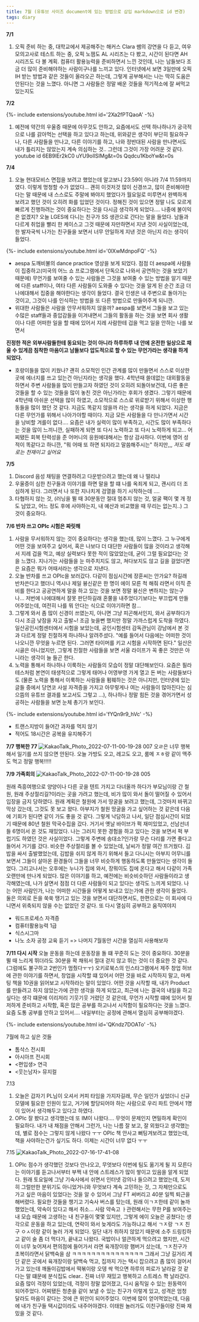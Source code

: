 ```yaml
---
title: 7월 (유튜브 사이즈 document에 있는 방법으로 삽입 markdown으로 id 변경)
tags: diary
---
```

**7/1**
1. 오픽 준비 하는 중, 대학교에서 제공해주는 해커스 Clara 쌤의 강연을 다 듣고, 여우 모의고사로 테스트 하는 중, 오픽 노잼도 AL 시리즈는 다 봤고, 시간이 된다면 AH 시리즈도 다 볼 계획. 컴퓨터 활용능력을 준비하면서 느낀 것인데, 나는 남들보다 조금 더 많이 준비해야하는 사람이구나를 느끼고 있다. 인터넷에서 보면 3일만에 오픽 IH 받는 방법과 같은 것들이 올라오곤 하는데, 그렇게 공부해서는 나는 딱히 도움은 안된다는 것을 느꼈다. 아니면 그 사람들은 정말 배운 것들을 적기적소에 잘 써먹고 있는지도

**7/2**
<div>{%- include extensions/youtube.html id='2Xa2fPTQaoA' -%}</div>

1. 예전에 약간의 우울증 때문에 아무것도 안하고, 요즘에서도 선택 하나하나가 궁극적으로 나를 갉아먹는 선택을 하고 있다고 하는데, 위와같은 생각이 부단히 필요하구나, 다른 사람들을 만나고, 다른 이야기를 하고, 나와 정반대된 사람을 만나면서도 내가 틀리지는 않았는지 계속 의심하는 것.. 그런데 그것이 가장 어려운 것 같다.
youtube id
6EB9lEr2kC0
uYU9oIlSIMg&t=0s
Qqdcu1KboYw&t=0s

**7/4**
1. 오늘 현대모비스 면접을 보려고 했었는데 알고보니 23:59이 아니라 7/4 11:59까지였다. 이렇게 멍청할 수가 없었다... 괜히 이것저것 많이 신경쓰고, 많이 준비해야한다는 말 때문에 내 스스로도 주말에 봐야지 했었다가 월요일로 미루면서 완벽하게 보려고 했던 것이 오히려 화를 입었던 것이다. 정해진 것이 있으면 정말 나도 모르게 빠르게 진행하려는 것이 중요하다는 것을 다시금 생각하게 되었다.... 나중에 불이익은 없겠지? 
오늘 LGES에 다니는 친구가 SS 생관으로 간다는 말을 들었다. 남들과 다르게 취업을 빨리 한 케이스고 그것 때문에 자만하면서 지낸 것이 사실이었는데, 한 발자국씩 나가는 친구들을 보면서 너무 안일하게 지낸 것은 아닌지 라는 생각이 들었다. 

<div>{%- include extensions/youtube.html id='0lXwMdnpoFQ' -%}</div>

- aespa 도깨비불의 dance practice 영상을 보게 되었다. 점점 더 aespa에 사람들이 집중하고(미국의 어느 쇼 프로그램에서 단독으로 나와서 공연하는 것을 보았기 때문에) 무언가를 보여줄 수 있는 사람들은 그것을 보여줄 수 있는 방법을 알기 때문에 다른 staff이나, 여타 다른 사람들이 도와줄 수 있다는 것을 알게 된 순간 조금 더 나에대해서 집중을 해야한다는 생각이 들었다. 결국 인생은 내 주변으로 돌아가는 것이고, 그것이 나를 인식하는 방법을 또 다른 방법으로 만들어주게 되니깐.
- 위대한 사람들은 사람을 안무서워하지 않을까? aespa를 보면서 그들을 보고 있는 수많은 staff들과 중압감들을 이겨내면서 그들의 활동을 하는 것을 보면 회사 생활이나 다른 어떠한 일을 할 때에 있어서 지레 사람한테 겁을 먹고 일을 안하는 나를 보면서

**진정한 적은 외부사람들한테 동요되는 것이 아니라 하루하루 내 안에 온전한 일상으로 채울 수 있게끔 침착한 마음이고 남들보다 압도적으로 할 수 있는 무언가라는 생각을 하게 되었다.**

- 호랑이들을 많이 키웠나? 괜히 소모적인 인간 관계를 많이 만들면서 스스로 이상한 곳에 에너지를 쓰고 있는건 아닌지라는 생각을 했다. 4학년때 쓸데없는 대외활동을 하면서 주변 사람들을 많이 만들고자 하였던 것이 오히려 되돌아보건데, 다른 좋은 것들을 할 수 있는 것들을 많이 놓친 것은 아닌가라는 후회가 생겼다. 그렇기 때문에 4학년때 아쉬운 선택을 많이 하였고, 소모적으로 스스로 위로받기 위해서 이상한 행동들을 많이 했던 것 같다. 지금도 똑같지 않을까 라는 생각을 하게 되었다. 지금은 다른 무언가를 위해서 나아가야할 때이다. 지금 모든 사람들을 다 만나가면서 시간을 낭비할 겨를이 없다.... 요즘은 내가 실력이 많이 부족하고, 시간도 많이 부족하다는 것을 많이 느끼니깐, 실패하게 되면 또 다시 노력하고 또 다시 노력하게 되고... 어찌됐든 회복 탄력성을 준 어머니의 응원에대해서는 항상 감사하다. 이번에 영어 성적이 똑같다고 하니깐, "뭐 어때 또 하면 되지라고 말씀해주시는" 하지만,,, _저도 때로는 천재이고 싶어요_ 

**7/5**
1. Discord 음성 채팅을 연결하려고 다운받으려고 했는데 왜 나 떨리냐
2. 우울증이 심한 친구들과 이야기를 하면 말을 할 떄 나를 옥죄게 되고, 괜시리 더 조심하게 된다. 그러면서 나 또한 지나치게 검열을 하기 시작하는데 ....
3. 타협하지 않는 것, (러닝을 뛸 때 30분동안 절대 멈추지 않는 것, 얼굴 팩이 몇 개 정도 남았고, 어느 정도 후에 사야하는지, 내 예산과 비교했을 때 무리는 없는지..) 그것이 중요하다.

**7/6 반차 쓰고 OPIc 시험은 짜릿해**
1. 사람을 무서워하지 않는 것이 중요하다는 생각을 했는데, 많이 느꼈다. 그 누구에게 어떤 것을 보여주고 싶어서, 혹은 나보다 더 대단한 사람들이 많을 것이라고 생각해서 지레 겁을 먹고, 예상 실력보다 못한 적이 많았었는데, 굳이 그럴 필요없다는 것을 느꼈다. 지나가는 사람들을 눈 마주치지도 않고, 쳐다보지도 않고 길을 걸었다면은 요즘은 뭐가 어때서라는 생각으로 지낸다.
2. 오늘 반차를 쓰고 OPIc을 보러갔다. 다같이 점심시간에 장훈씨는 안가요? 하길래 반차쓴다고 했더니 역시나 제일 븅신같은 한 명이 에이 모른 척 해줘 라면서 이직 준비를 한다고 공공연하게 말을 하고 있는 것을 보면 정말 븅신은 변하지는 않는구나... 저번에 나에대해서 잘못 판단하길래 혼쭐을 내주었다기보다는 부끄럽게 만들어주었는데, 여전히 나를 뭐 안다는 식으로 이야기하면 참...
3. 그렇게 와서 좀 많이 신경이 쓰였는지, 아니면 그냥 피곤해서인지, 와서 공부하다가 다시 조금 낮잠을 자고 출발~! 조금 늦을뻔 했지만 정말 가까스럽게 도착을 하였다. 일산공인시험센터에서 시험을 보았는데, 공인시험센터 감독관님이 강남에서 본 것과 다르게 정말 친절하게 하나하나 알려주셨다. "예를 들어서 다음에는 어떠한 것이 나오니깐 무엇을 누르면 된다. 그러면 타이머를 키고 시험을 시작하면 된다." 일산은 시골은 아니었지만, 그렇게 친절한 사람들을 보면 서울 라이프가 꼭 좋은 것만은 아니라는 생각이 늘 들곤 한다.
4. 노력을 통해서 하나하나 이룩하는 사람들의 모습이 정말 대단해보인다. 요즘은 필라테스처럼 본연이 태생적으로 그렇게 태어나 어영부영 가게 열고 돈 버는 사람들보다도 (물론 노력을 통해서 이룩하는 사람들을 펌훼하는 것은 아니지만, 인터넷에 있는 글들 중에서 당연코 사설 자격증을 가지고 아무렇게나 여는 사람들이 많아진다는 심으뜸의 유튜브 결과를 보고서도 그렇고 ...), 하나하나 정말 힘든 것을 겪어가면서 성공하는 사람들을 보면 눈체 총기가 보인다. 

<div>{%- include extensions/youtube.html id='fYQn9r9_hVc' -%}</div>

- 트랜스지방이 들어간 과자를 먹지 않기 
- 적어도 18시간은 공복을 유지해주기 

**7/7 행복한 77**
![KakaoTalk_Photo_2022-07-11-00-19-28 007](https://user-images.githubusercontent.com/50545088/178151091-3caa8e61-8f8e-4b31-b18c-03e8f13b84ef.jpeg)
오ㄹ은 너무 행복해서 일기를 쓰지 않으면 안된다. 오늘 가방도 오고, 레고도 오고, 룸메 ㅈㅎ랑 같이 맥주도 먹고 정말 행복!!!!!

**7/9 가족회의**
![KakaoTalk_Photo_2022-07-11-00-19-28 005](https://user-images.githubusercontent.com/50545088/178151113-92509ba9-e6ce-4cf1-9739-533c6b6147ae.jpeg)

원래 즉흥여행으로 양양이나 다른 곳을 텐트 가지고 다녀올까 하다가 부모님이랑 간 철원, 원래 주상절리길?이라는 곳을 가려고 했는데, 비가 많이 와서 돌이 떨어질 수 있어서 입장을 금지 당하였다. 원래 계획은 철원에 가서 땅굴을 보려고 했는데, 그것마저 바뀌고 막상 갔는데, 그것도 못 보고 왔다. 아부지가 철원 땅굴을 가고 싶어하는 것 같은데 다음에 기회가 된다면 같이 가도 좋을 것 같다.
그렇게 낙담하고 나서, 일단 점심시간이 되었기 때문에 80년 철원 막국수집을 갔다. 거기서 옛날 바이브가 퍽 재미있었고, 선남선녀들 6명이서 온 것도 재밌었다. 나는 그러지 못한 경험을 하고 있다는 것을 보면서 퍽 부럽기도 하였던 것은 사실이었다. 그렇게 주변에 송대소?인가랑 무슨 다리를 가면 좋다고 들어서 거기를 갔다. 비슷한 주상절리를 볼 수 있었는데, 날씨가 정말 여간 뜨거웠다. 김밥을 싸서 출발했었는데, 김밥을 쉬지 않게 하기 위해서 들고 다니시는 아부지 어무니를 보면서 그들이 살아온 환경들이 그들을 너무 비슷하게 행동하도록 만들었다는 생각이 들었다. 그리고나서는 오후에는 누나가 집에 와서, 장뭐이도 집에 온다고 해서 다같이 가족 오랜만에 만나게 되었다. 많은 이야기를 하고, 예전에는 비슷비슷하던 사람들이라고 생각해였는데, 나가 살면서 점점 더 다른 사람들이 되고 있다는 생각도 느끼게 되었다. 나는 어떤 사람인가, 나는 어떠한 시간들을 어떻게 보내고 있는가에 관한 생각이 들었다. 둘은 의외로 돈을 쑥쑥 땡기고 있는 것을 보면서 대단하면서도, 한편으로는 이 회사에 다니면서 위축되지 않을 수는 없었던 것 같다. 또 다시 열심히 공부하고 움직여야지
- 워드프로세스 자격증
- 컴퓨터활용능력 1급
- 식스시그마
- 나노 소자 공정 교육 듣기
=> 나머지 7월동안 시간을 열심히 사용해보자

**7/11 다시 시작**
오늘 운동을 하는데 운동장을 돌 떄 꾸준히 도는 것이 중요하다. 30분을 뛸 때 느리게 뛰더라도 30분을 꽉 채워서 절대 걷지 않고 뛰는 것이 더 중요한 것 같다. (그럼에도 불구하고 2번인가 멈췄다ㅜㅜ)
오키로북스의 인스타그램에서 제주 창업 허브에 관한 이야기를 하면서, 창업을 시작할 떄 있어서 어떤 것을 바로 시작하지 말고, 마케팅 책을 10권을 읽어보고 시작하라는 말이 있었다. 어떤 것을 시작할 때, 내가 Product를 만들려고 하지 않았는가에 관한 생각을 하게 되었고, 최근에 나는 결국의 내일을 하고 싶다는 생각 떄문에 이리저리 기웃기웃 거렸던 것 같은데, 무언가 시작할 떄에 있어서 철저하게 준비하고 시작함, 혹은 많은 공부를 하고나서 시작함이 필요하다는 것을 느꼈다. 요즘 도통 공부를 안하고 있어서.... 내일부터는 공정에 관해서 열심히 공부해야겠다.

<div>{%- include extensions/youtube.html id='QKndz7DOATo' -%}</div>

7월에 하고 싶은 것들
- 톰삭스 전시회
- 아시아프 전시회
- <편입생> 연극
- <웃는남자> 뮤지컬

7.13
1. 오늘은 갑자기 PL님이 오셔서 커피 타임을 가지자길래, 무슨 일인가 싶었더니 신규 모델에 필요한 인원이 있고, 거기에 할당되어야 하는 사람으로 우리 파트 안에서 1명이 있어서 생각해두고 있다고 하였다.
2. OPIc 잘 봤다고 생각했는데 또 IM이 나왔다.... 무엇이 문제인지 면밀하게 확인이 필요하다. 내가 내 채점을 안해서 그런가, 나는 나름 잘 보고, 잘 외웠다고 생각했는데, 별로 점수는 그렇지 않게 나왔다 ㅜㅜ OPIc 책 안사고 뻐팅겨보려고 했었는데, 책을 사야하는건가 싶기도 하다. 이제는 시간이 너무 없다 ㅜㅜ

7.15
![KakaoTalk_Photo_2022-07-16-17-41-08](https://user-images.githubusercontent.com/50545088/179347680-edf670cb-a725-4fd9-a077-2a5565717d42.jpeg)

1. OPIc 점수가 생각했던 것보다 안나오고, 무엇보다 이번에 팀도 옮기게 될 지 모른다는 이야기를 듣고나서부터 부쩍 내 안에 스트레스가 많이 쌓이고 있음을 알게 되었다. 원래 토요일에 그냥 기숙사에서 쉬면서 인터넷 강의나 들으려고 했었는데, 도저히 그럴만한 분위기도 아니었거니와 무엇보다 계속 고민하는 것, 그 자체만으로도 가고 싶은 마음이 있었다는 것을 알 수 있어서 그냥 FT 써버리고 40분 일찍 퇴근을 해버렸다. 필요한 것들을 챙기고 기숙사 버스를 탔는데, 원래 이ㄱㅈ한테 같이 놀까 했었는데, 약속이 있다고 해서 취소... 사람 약속고 ㅏ관련해서는 무한 P를 보여주는 내 모습 때문에 고생하는 내 친구들이 몇몇 있지만, 그렇게 에이 오늘은 공쳤다는 생각으로 운동을 하고 있는데, 연락이 와서 늦게라도 가능하냐고 해서 ㄱㅈ랑 ㄱㅈ 친구 ㅇㅅ이랑 같이 놀러 가게 되었다. 일단 내가 취하지 않았기 때문에 소주 드링킹하고 같이 술 좀 더 먹다가, 끝내고 나왔다. 국밥이나 얼큰하게 먹으려고 했지만, 시간이 너무 늦어져서 편의점에 들어가서 라면 육개장이랑 햄버거 샀는데, ㄱㅈ친구가 초복이라면서 닭백숙을 삼 ㅋㅋㅋㅋㅋㅋㅋㅋㅋㅋㅋㅋㅋㅋㅋ 그래서 그냥 길거리 계단 같은 곳에서 육개장이랑 닭백숙 먹고, 집까지 가는 택시 잡으려고 좀 많이 걸어서 가고 있는데 깨돌이김밥에서 떡볶이랑 오뎅 싹 먹으면 하루의 피로가 날라갈 것 같다는 말 떄문에 분식집도 clear.. 진짜 너무 재밌고 행복하고 스트레스 쫙 날라갔다. 요즘 많이 걱정이 있었는데, 걱정이 정말 없어졌고, 다시 움직일 수 있는 원동력이 되어주었다. 어찌됐든 청춘을 같이 보낼 수 있는 친구가 이렇게 있고, 성격은 엄청 달라도 마음이 같다는 것에 큰 위안이 되어주었다. 이번에 많이 얻어먹었는데, 다음에 내가 친구들 택시값이라도 내주어야겠다. 이태원 놀러가도 이친구들이랑 진짜 재밌을 것 같다.